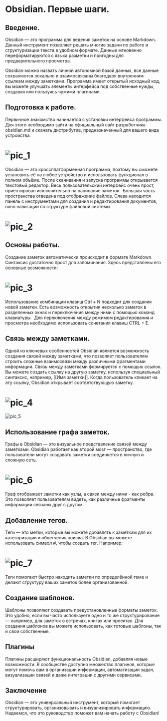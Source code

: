 # **Obsidian. Первые шаги.**

## Введение.
Obsidian — это программа для ведения заметок на основе Markdown. Данный инструмент позволяет решать многие задачи по работе и структуризации текста в удобном формате. Данные мгновенно переформатируются с языка разметки и пригодны для предварительного просмотра. 

Obsidian можно назвать личной автономной базой данных, все данные сохраняются локально и взаимосвязаны благодаря внутренним ссылкам между заметками. Программа имеет открытый исходный код, вы можете улучшать элементы интерфейса под собственные нужды, создавая или пользуясь чужими плагинами.

## Подготовка к работе.

Первичное знакомство начинается с установки интерфейса программы. Для этого необходимо зайти на официальный сайт разработчика obsidian.md и скачать дистрибутив, предназначенный для вашего вида устройства. 
# ![pic_1](img/pic_1.jpg)
Obsidian — это кроссплатформенная программа, поэтому вы сможете установить её на любое устройство и использовать функционал в полном объёме. После скачивания и запуска программы открывается текстовый редактор.
Весь пользовательский интерфейс очень прост, ориентирован исключительно на написание заметок.  Большая часть пространства отведена под отображение файлов. Слева находится панель с инструментами для создания и редактирования документов, окно навигации по структуре файловой системы. 
# ![pic_2](img/pic_2.jpg)

## Основы работы.

Создание заметок автоматически происходит в формате Markdown. Синтаксис достаточно прост для запоминания. Здесь представлены его основные возможности:
# ![pic_3](img/pic_3.jpg)
Использование комбинации клавиш Ctrl + N подходит для создания новой заметки. Есть возможность открытия несколько заметок в разделенных окнах и переключения между ними с помощью команд клавиатуры. 
Для переключения между режимом редактирования и просмотра необходимо использовать сочетания клавиш CTRL + E.

## Связь между заметками.

Одной из ключевых особенностей Obsidian является возможность создания связей между заметками, что позволяет пользователям строить сложные взаимосвязи между различными фрагментами информации.
Связь между заметками формируется с помощью ссылок.
Вы можете создать ссылку на другую заметку, используя специальный синтаксис, например, [[Имя заметки]]. Когда пользователь кликает на эту ссылку, Obsidian открывает соответствующую заметку.
# ![pic_4](img/pic_4.jpg)
![pic_5](img/pic_5.jpg)

## Использование графа заметок.

Графы в Obsidian — это визуальное представление связей между заметками. Obsidian работает как второй мозг — пространство, где пользователи могут создавать заметки соединяется в личную и сложную сеть. 
# ![pic_6](img/pic_6.jpg)
Граф отображает заметки как узлы, а связи между ними - как ребра. Это позволяет пользователям видеть, как различные фрагменты информации связаны друг с другом.

## Добавление тегов.

Теги — это метки, которые вы можете добавлять к заметкам для их категоризации и облегчения поиска. В Obsidian вы можете использовать символ #, чтобы создать тег. Например:
# ![pic_7](img/pic_7.jpg)
Теги помогают быстро находить заметки по определённой теме и делают структуру ваших заметок более организованной.

## Создание шаблонов.

Шаблоны позволяют создавать предустановленные форматы заметок. Это удобно, если вы часто используете одно и то же структурирование — например, для заметок о встречах, книгах или проектах. Для создания шаблонов вы можете использовать, как готовые шаблоны, так и свои собственные.

## Плагины

Плагины расширяют функциональность Obsidian, добавляя новые возможности. В сообществе доступно множество плагинов, которые могут помочь вам в организации информации, автоматизации задач, визуализации связей и даже интеграции с другими сервисами.

## **Заключение**

Obsidian — это универсальный инструмент, который помогает структурировать, организовывать и визуализировать информацию. Надеемся, что это руководство поможет вам начать работу с Obsidian!
